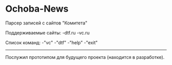 # Ochoba-News
Парсер записей с сайтов "Комитета"

Поддерживаемые сайты:
-dtf.ru
-vc.ru

Список команд:
-"vc"
-"dtf"
-"help"
-"exit"

----------
Послужил прототипом для будущего проекта (находится в разработке).
